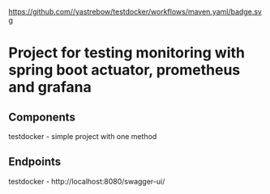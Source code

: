 https://github.com//yastrebow/testdocker/workflows/maven.yaml/badge.svg

Project for testing monitoring with spring boot actuator, prometheus and grafana
====
Components
----
testdocker - simple project with one method

Endpoints
----
testdocker - http://localhost:8080/swagger-ui/
